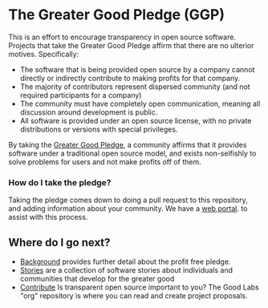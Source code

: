 # The Greater Good Pledge (GGP)

This is an effort to encourage transparency in open source software.
Projects that take the Greater Good Pledge affirm that there are no
ulterior motives. Specifically:

 - The software that is being provided open source by a company cannot directly or indirectly contribute to making profits for that company.
 - The majority of contributors represent dispersed community (and not required participants for a company)
 - The community must have completely open communication, meaning all discussion around development is public.
 - All software is provided under an open source license, with no private distributions or versions with special privileges.

By taking the [Greater Good Pledge](GREATER_GOOD_PLEDGE.md), a community affirms that it provides software under a traditional
open source model, and exists non-selfishly to solve problems for users and
not make profits off of them.

### How do I take the pledge?

Taking the pledge comes down to doing a pull request to this repository,
and adding information about your community. We have a [web portal](https://good-labs.github.io/greater-good-pledge/).
to assist with this process.

## Where do I go next?

 - [Background](https://good-labs.github.io/greater-good-pledge/) provides further detail about the profit free pledge.
 - [Stories](stories) are a collection of software stories about individuals and communities that develop for the greater good
 - [Contribute](https://www.github.com/good-labs/org) Is transparent open source important to you? The Good Labs "org" repository is where you can read and create project proposals.
